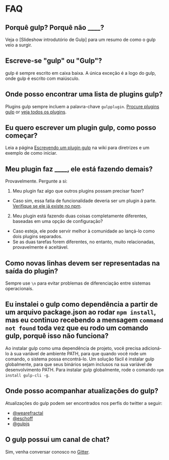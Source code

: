 # FAQ

## Porquê gulp? Porquê não ____?

Veja o [Slideshow introdutório de Gulp] para um resumo de como o gulp veio a surgir.

## Escreve-se "gulp" ou "Gulp"?

gulp é sempre escrito em caixa baixa. A única exceção é a logo do gulp, onde gulp é escrito com maiúsculo.

## Onde posso encontrar uma lista de plugins gulp?

Plugins gulp sempre incluem a palavra-chave `gulpplugin`. [Procure plugins gulp][search-gulp-plugins] or [veja todos os plugins][npm plugin search].

## Eu quero escrever um plugin gulp, como posso começar?

Leia a página [Escrevendo um plugin gulp] na wiki para diretrizes e um exemplo de como iniciar.

## Meu plugin faz ____, ele está fazendo demais?

Provavelmente. Pergunte a si:

1. Meu plugin faz algo que outros plugins possam precisar fazer?
- Caso sim, essa fatia de funcionalidade deveria ser um plugin à parte. [Verifique se ele já existe no npm][npm plugin search].

2. Meu plugin está fazendo duas coisas completamente diferentes, baseadas em uma opção de configuração?
  - Caso esteja, ele pode servir melhor à comunidade ao lançá-lo como dois plugins separados.
  - Se as duas tarefas forem diferentes, no entanto, muito relacionadas, provavelmente é aceitável.

## Como novas linhas devem ser representadas na saída do plugin?

Sempre use `\n` para evitar problemas de diferenciação entre sistemas operacionais.

## Eu instalei o gulp como dependência a partir de um arquivo package.json ao rodar `npm install`, mas eu continuo recebendo a mensagem `command not found` toda vez que eu rodo um comando gulp, porquê isso não funciona?

Ao instalar gulp como uma dependência de projeto, você precisa adicioná-lo à sua variável de ambiente PATH, para que quando você rode um comando, o sistema possa encontrá-lo. Um solução fácil é instalar gulp globalmente, para que seus binários sejam inclusos na sua variável de desenvolvimento PATH. Para instalar gulp globalmente, rode o comando `npm install gulp-cli -g`.

## Onde posso acompanhar atualizações do gulp?

Atualizações do gulp podem ser encontrados nos perfis do twitter a seguir:

- [@wearefractal](https://twitter.com/wearefractal)
- [@eschoff](https://twitter.com/eschoff)
- [@gulpjs](https://twitter.com/gulpjs)

## O gulp possui um canal de chat?

Sim, venha conversar conosco no [Gitter](https://gitter.im/gulpjs/gulp).

[Escrevendo um plugin gulp]: writing-a-plugin/README.md
[Slideshow introdutório ao gulp]: https://slid.es/contra/gulp
[Freenode]: https://freenode.net/
[search-gulp-plugins]: https://gulpjs.com/plugins/
[npm plugin search]: https://npmjs.org/browse/keyword/gulpplugin
